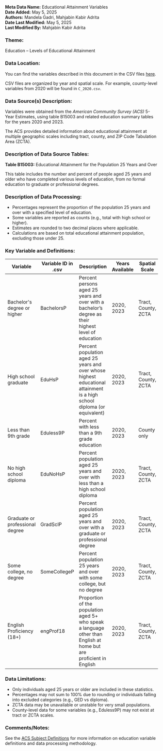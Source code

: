 **Meta Data Name:** Educational Attainment Variables  
**Date Added:** May 5, 2025    
**Authors:** Mandela Gadri, Mahjabin Kabir Adrita   
**Date Last Modified:** May 5, 2025    
**Last Modified By:** Mahjabin Kabir Adrita


### Theme:  
Education – Levels of Educational Attainment

### Data Location:  
You can find the variables described in this document in the CSV files [here](https://oeps.healthyregions.org/download).

CSV files are organized by year and spatial scale. For example, county-level variables from 2020 will be found in `C_2020.csv`.  

### Data Source(s) Description:  
Variables were obtained from the *American Community Survey (ACS)* 5-Year Estimates, using table B15003 and related education summary tables for the years 2020 and 2023.

The ACS provides detailed information about educational attainment at multiple geographic scales including tract, county, and ZIP Code Tabulation Area (ZCTA).

### Description of Data Source Tables:  
**Table B15003:** Educational Attainment for the Population 25 Years and Over

This table includes the number and percent of people aged 25 years and older who have completed various levels of education, from no formal education to graduate or professional degrees.

### Description of Data Processing:  
- Percentages represent the proportion of the population 25 years and over with a specified level of education.  
- Some variables are reported as counts (e.g., total with high school or higher).  
- Estimates are rounded to two decimal places where applicable.  
- Calculations are based on total educational attainment population, excluding those under 25.

### Key Variable and Definitions:

| Variable                           | Variable ID in .csv | Description                                                       | Years Available | Spatial Scale        |
|------------------------------------|---------------------|-------------------------------------------------------------------|------------------|-----------------------|
| Bachelor's degree or higher        | BachelorsP          | Percent persons aged 25 years and over with a bachelor’s degree as their highest level of education                    | 2020, 2023       | Tract, County, ZCTA   |
| High school graduate               | EduHsP              | Percent population aged 25 years and over whose highest educational attainment is a high school diploma (or equivalent)                    | 2020, 2023       | Tract, County, ZCTA   |
| Less than 9th grade               | Eduless9P           | Percent with less than a 9th grade education                      | 2020, 2023       | County only           |
| No high school diploma             | EduNoHsP            | Percent population aged 25 years and over with less than a high school diploma                            | 2020, 2023       | Tract, County, ZCTA   |
| Graduate or professional degree    | GradSclP            | Percent population aged 25 years and over with a graduate or professional degree                      | 2020, 2023       | Tract, County, ZCTA   |
| Some college, no degree            | SomeCollegeP        | Percent population 25 years and over with some college, but no degree                 | 2020, 2023       | Tract, County, ZCTA   |
| English Proficiency (18+) | engProf18   | Proportion of the population aged 5+ who speak a language other than English at home but are proficient in English             | 2020, 2023       | Tract, County, ZCTA     |

### Data Limitations:  
- Only individuals aged 25 years or older are included in these statistics.  
- Percentages may not sum to 100% due to rounding or individuals falling into excluded categories (e.g., GED vs diploma).  
- ZCTA data may be unavailable or unstable for very small populations.  
- County-level data for some variables (e.g., Eduless9P) may not exist at tract or ZCTA scales.

### Comments/Notes:  
See the [ACS Subject Definitions](https://www.census.gov/programs-surveys/acs/technical-documentation/code-lists.html) for more information on education variable definitions and data processing methodology.
